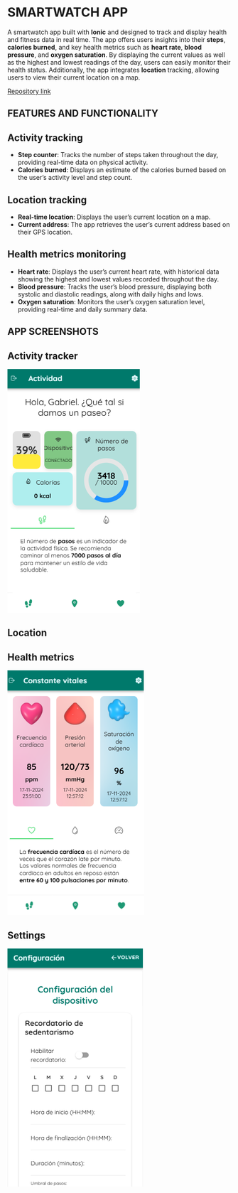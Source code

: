 # SMARTWATCH APP

A smartwatch app built with **Ionic** and designed to track and display health and fitness data in real time. The app offers users insights into their **steps**, **calories burned**, and key health metrics such as **heart rate**, **blood pressure**, and **oxygen saturation**. By displaying the current values as well as the highest and lowest readings of the day, users can easily monitor their health status. Additionally, the app integrates **location** tracking, allowing users to view their current location on a map. 

[Repository link](https://github.com/noeliarozado/Smartwatch.git)

## FEATURES AND FUNCTIONALITY

## Activity tracking

- **Step counter**: Tracks the number of steps taken throughout the day, providing real-time data on physical activity.
- **Calories burned**: Displays an estimate of the calories burned based on the user’s activity level and step count.

## Location tracking

- **Real-time location**: Displays the user’s current location on a map.
- **Current address**: The app retrieves the user’s current address based on their GPS location.

## Health metrics monitoring

- **Heart rate**: Displays the user’s current heart rate, with historical data showing the highest and lowest values recorded throughout the day.
- **Blood pressure**: Tracks the user’s blood pressure, displaying both systolic and diastolic readings, along with daily highs and lows.
- **Oxygen saturation**: Monitors the user’s oxygen saturation level, providing real-time and daily summary data.

## APP SCREENSHOTS

## Activity tracker

![Activity tracker](/images/Actividad.png)

## Location



## Health metrics

![Health metrics](/images/Vitales.png)

## Settings

![Settings](/images/Config.png)
